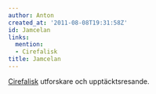 ```yaml
---
author: Anton
created_at: '2011-08-08T19:31:58Z'
id: Jamcelan
links:
  mention:
  - Cirefalisk
title: Jamcelan
---
```


[Cirefalisk] utforskare och upptäcktsresande.

  [Cirefalisk]: Cirefalisk
